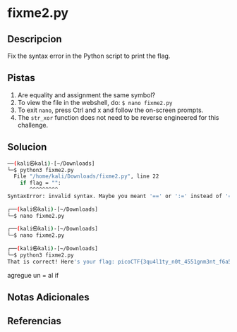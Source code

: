 # fixme2.py

## Descripcion
Fix the syntax error in the Python script to print the flag.

## Pistas
1. Are equality and assignment the same symbol?
2. To view the file in the webshell, do: `$ nano fixme2.py`
3. To exit `nano`, press Ctrl and x and follow the on-screen prompts.
4. The `str_xor` function does not need to be reverse engineered for this challenge.

## Solucion 
```bash
──(kali㉿kali)-[~/Downloads]
└─$ python3 fixme2.py
  File "/home/kali/Downloads/fixme2.py", line 22
    if flag = "":
       ^^^^^^^^^
SyntaxError: invalid syntax. Maybe you meant '==' or ':=' instead of '='?
                                                                                                           
┌──(kali㉿kali)-[~/Downloads]
└─$ nano fixme2.py   
                                                                                                           
┌──(kali㉿kali)-[~/Downloads]
└─$ nano fixme2.py
                                                                                                           
┌──(kali㉿kali)-[~/Downloads]
└─$ python3 fixme2.py
That is correct! Here's your flag: picoCTF{3qu4l1ty_n0t_4551gnm3nt_f6a5aefc}

```
agregue un = al if


## Notas Adicionales

## Referencias